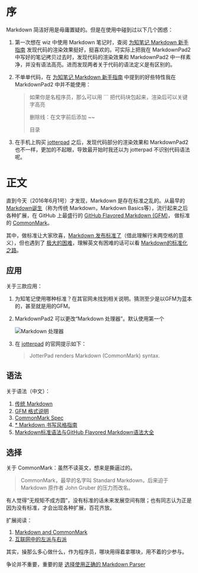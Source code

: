 # 序
Markdown 简洁好用是毋庸置疑的。但是在使用中碰到过以下几个困惑：

1. 第一次想在 wiz 中使用 Markdown 笔记时，查阅 [为知笔记 Markdown 新手指南][1] 发现代码的渲染效果挺好，挺喜欢的。可实际上把我在 MarkdownPad2 中写好的笔记拷贝过去时，发现代码的渲染效果和 MarkdownPad2 中一样素净，并没有语法高亮。进而发现两者关于代码的语法定义是有区别的。
2. 不单单代码，在 [为知笔记 Markdown 新手指南][1] 中提到的好些特性我在 MarkdownPad2 中并不能使用：
	> 如果你是名程序员，那么可以用 ``` 把代码块包起来，渲染后可以关键字高亮
	> 
	> 删除线：在文字前后添加 ~~
	> 
	> 目录

3. 在手机上购买 [jotterpad][2] 之后，发现代码部分的渲染效果和 MarkdownPad2 也不一样，更加的不起眼，导致最开始时我还以为 jotterpad 不识别代码语法呢。

# 正文
直到今天（2016年6月1号）才发现，Markdown 是存在标准之乱的。从最早的 [Markdown诞生][3]（称为传统 Markdown，Markdown Basics等），流行起来之后各种扩展，在 GitHub 上最盛行的 [GitHub Flavored Markdown (GFM)][4]， 做标准的 [CommonMark][6]。

其中，做标准让大家欣喜，[Markdown 发布标准了][8]（借此理解行末两空格的意义），但也遇到了 [极大的困难][7]，理解英文有困难的话可以看 [Markdown的标准化之路][9]。

## 应用

关于三款应用：

1. 为知笔记使用哪种标准？在其官网未找到相关说明。猜测至少是以GFM为蓝本的，甚至就是用的GFM。
2. MarkdownPad2 可以更改“Markdown 处理器”。默认使用第一个

	![Markdown 处理器][5]
3. 在 [jotterpad][2] 的官网提示如下：

	> JotterPad renders Markdown (CommonMark) syntax. 

## 语法

关于语法（中文）：

1. [传统 Markdown][12]
2. [GFM 格式说明][11]
3. [CommonMark Spec][15]
4. [* Markdown 书写风格指南][10]
5. [Markdown标准语法与GitHub Flavored Markdown语法大全][14]

## 选择

关于 CommonMark：虽然不读英文，想来是撕逼过的。
> CommonMark，最早的名字叫 Standard Markdown，后来迫于 Markdown 原作者 John Gruber 的压力而改名。

有人觉得“无规矩不成方圆”，没有标准的话未来发展空间有限；也有同志认为正是因为没有标准，才会出现各种扩展，百花齐放。

扩展阅读：
1. [Markdown and CommonMark](http://blog.chrisyip.im/markdown-and-commonmark)
2. [互联网中的左派与右派](http://ju.outofmemory.cn/entry/141265)

其实，操那么多心做什么，作为程序员，哪块用得着拿哪块，用不着的少参与。

争论并不重要，重要的是 [选择使用正确的 Markdown Parser](https://github.com/xitu/gold-miner/blob/master/TODO/choosing-right-markdown-parser.md)


[1]:http://www.wiz.cn/feature-markdown.html
[2]:http://2appstudio.com/jotterpad/
[3]:http://daringfireball.net/projects/markdown/
[4]:https://help.github.com/enterprise/11.10.340/user/articles/github-flavored-markdown/
[5]:https://raw.githubusercontent.com/nielong0610/MarkdownPhotos/master/MarkdownPad2_choices.png
[6]:http://commonmark.org/
[7]:https://blog.codinghorror.com/standard-markdown-is-now-common-markdown/
[8]:https://ruby-china.org/topics/21391
[9]:http://www.infoq.com/cn/news/2014/09/markdown-commonmark
[10]:http://einverne.github.io/markdown-style-guide/zh.html
[11]:https://www.zybuluo.com/techird/note/46064
[12]:https://github.com/younghz/Markdown
[14]:http://www.debug4.me/%E5%B7%A5%E5%85%B7/markdown-learning/
[15]:http://yanxyz.github.io/commonmark-spec/